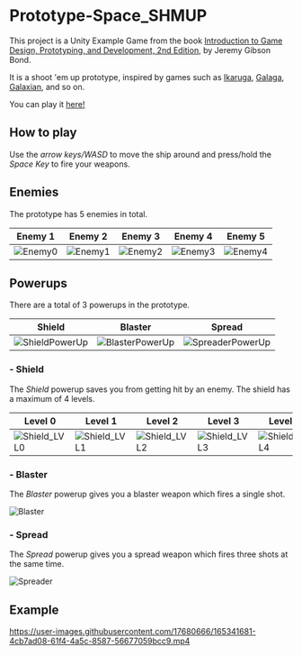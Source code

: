 # Prototype-Space_SHMUP

This project is a Unity Example Game from the book [Introduction to Game Design, Prototyping, and Development, 2nd Edition](https://book.prototools.net/), by Jeremy Gibson Bond.

It is a shoot 'em up prototype, inspired by games such as [Ikaruga](https://en.wikipedia.org/wiki/Ikaruga), [Galaga](https://en.wikipedia.org/wiki/Galaga), 
[Galaxian](https://en.wikipedia.org/wiki/Galaxian), and so on. 

You can play it [here!](https://shaman37.itch.io/prototype-space-shmup)
## How to play

Use the _arrow keys/WASD_ to move the ship around and press/hold the _Space Key_ to fire your weapons.

## Enemies

The prototype has 5 enemies in total.

| Enemy 1 |  Enemy 2 |  Enemy 3 |  Enemy 4 | Enemy 5  |
|---|---|---|---|---|
|![Enemy0](https://user-images.githubusercontent.com/17680666/165337714-16c8f7b5-98f8-4172-b1c0-1a3abf1f2814.png)|![Enemy1](https://user-images.githubusercontent.com/17680666/165337715-64534e59-cdd6-4b18-8131-3cbfa050ea3c.png)|![Enemy2](https://user-images.githubusercontent.com/17680666/165337717-df50a2b2-6938-409e-83b5-d578f62a8dac.png)|![Enemy3](https://user-images.githubusercontent.com/17680666/165337719-c90d87e0-f117-40a8-b0c6-5710c9da2356.png)|![Enemy4](https://user-images.githubusercontent.com/17680666/165337720-702d48ae-3f51-475d-8c37-f2779e6f476d.png)|


## Powerups

There are a total of 3 powerups in the prototype.

| Shield |  Blaster |  Spread |
|---|---|---|
|![ShieldPowerUp](https://user-images.githubusercontent.com/17680666/165338608-3aff3c91-8139-4c73-b215-9474dd6e4fde.png)|![BlasterPowerUp](https://user-images.githubusercontent.com/17680666/165340108-41a6d5d4-f085-4fd5-b8bc-d43973e5acdb.png)|![SpreaderPowerUp](https://user-images.githubusercontent.com/17680666/165340112-e47996bb-fdab-405d-a42d-c028471dd7d7.png)|

### - Shield

The _Shield_ powerup saves you from getting hit by an enemy. The shield has a maximum of 4 levels.

| Level 0 |  Level 1 |  Level 2 |  Level 3 | Level 4  |
|---|---|---|---|---|
|![Shield_LVL0](https://user-images.githubusercontent.com/17680666/165338596-df4a1a42-a1b0-4f52-98a9-07a0436b4b1a.png)|![Shield_LVL1](https://user-images.githubusercontent.com/17680666/165338600-664c0a8c-519d-4194-86ab-fed546d87744.png)|![Shield_LVL2](https://user-images.githubusercontent.com/17680666/165338602-57a68d63-ffdd-4fcc-8e41-15bfda7a7f44.png)|![Shield_LVL3](https://user-images.githubusercontent.com/17680666/165338605-474a9c09-12c4-4534-b41d-23fba326b7b1.png)|![Shield_LVL4](https://user-images.githubusercontent.com/17680666/165338607-d2b51327-357b-499b-ba2b-d1103bf65ece.png)|


### - Blaster

The _Blaster_ powerup gives you a blaster weapon which fires a single shot.

![Blaster](https://user-images.githubusercontent.com/17680666/165340104-3acf956b-fee8-41b3-8f58-b945b64961b0.png)

### - Spread

The _Spread_ powerup gives you a spread weapon which fires three shots at the same time.

![Spreader](https://user-images.githubusercontent.com/17680666/165340110-d0bbbd58-a8f0-4597-8bf7-9dec1b5c6577.png)

## Example

https://user-images.githubusercontent.com/17680666/165341681-4cb7ad08-61f4-4a5c-8587-56677059bcc9.mp4


